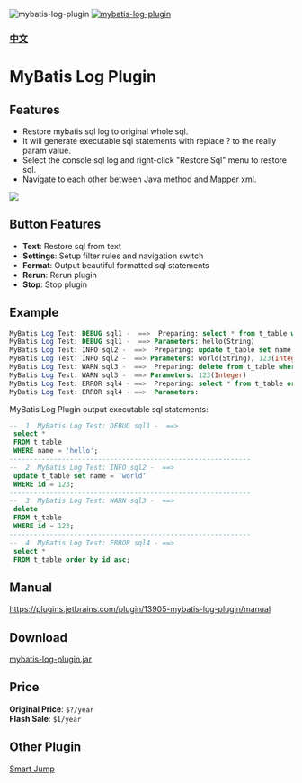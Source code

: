 ![mybatis-log-plugin](https://img.shields.io/jetbrains/plugin/v/13905-mybatis-log-plugin?label=version&style=flat-square)
[![mybatis-log-plugin](https://img.shields.io/jetbrains/plugin/d/13905-mybatis-log-plugin?style=flat-square)](https://plugins.jetbrains.com/plugin/13905-mybatis-log-plugin/versions)

### [中文](https://github.com/kookob/mybatis-log-plugin/blob/master/README_EN.md)  

# MyBatis Log Plugin
## Features
- Restore mybatis sql log to original whole sql.
- It will generate executable sql statements with replace ? to the really param value.
- Select the console sql log and right-click "Restore Sql" menu to restore sql.
- Navigate to each other between Java method and Mapper xml.

![](https://plugins.jetbrains.com/files/13905/25-page/image1.png)

## Button Features
- **Text**: Restore sql from text
- **Settings**: Setup filter rules and navigation switch
- **Format**: Output beautiful formatted sql statements
- **Rerun**: Rerun plugin
- **Stop**: Stop plugin

## Example
```sql
MyBatis Log Test: DEBUG sql1 -  ==>  Preparing: select * from t_table where name = ?
MyBatis Log Test: DEBUG sql1 -  ==> Parameters: hello(String)
MyBatis Log Test: INFO sql2 -  ==>  Preparing: update t_table set name = ? where id = ?
MyBatis Log Test: INFO sql2 -  ==> Parameters: world(String), 123(Integer)
MyBatis Log Test: WARN sql3 -  ==>  Preparing: delete from t_table where id = ?
MyBatis Log Test: WARN sql3 -  ==> Parameters: 123(Integer)
MyBatis Log Test: ERROR sql4 - ==>  Preparing: select * from t_table order by id asc 
MyBatis Log Test: ERROR sql4 - ==>  Parameters: 
```
MyBatis Log Plugin output executable sql statements:
```sql
--  1  MyBatis Log Test: DEBUG sql1 -  ==>
 select *
 FROM t_table
 WHERE name = 'hello';
------------------------------------------------------------
--  2  MyBatis Log Test: INFO sql2 -  ==>
 update t_table set name = 'world'
 WHERE id = 123;
------------------------------------------------------------
--  3  MyBatis Log Test: WARN sql3 -  ==>
 delete
 FROM t_table
 WHERE id = 123;
------------------------------------------------------------
--  4  MyBatis Log Test: ERROR sql4 - ==>
 select *
 FROM t_table order by id asc;
```

## Manual
https://plugins.jetbrains.com/plugin/13905-mybatis-log-plugin/manual

## Download
[mybatis-log-plugin.jar](https://plugins.jetbrains.com/plugin/13905-mybatis-log-plugin/versions)  

## Price
**Original Price**: `$?/year`  
**Flash Sale**: `$1/year`

## Other Plugin
[Smart Jump](https://plugins.jetbrains.com/plugin/14053-smart-jump) 
